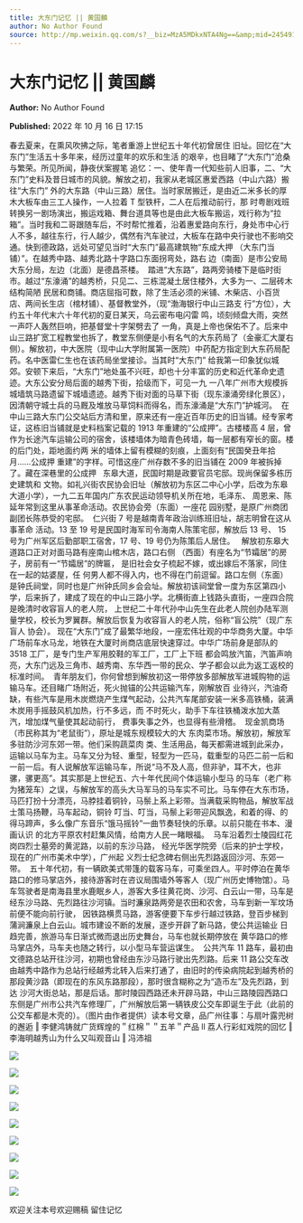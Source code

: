 ```yaml
---
title: 大东门记忆 || 黄国麟
author: No Author Found
source: http://mp.weixin.qq.com/s?__biz=MzA5MDkxNTA4Ng==&amp;mid=2454912741&amp;idx=1&amp;sn=484b95a4348f9c2a7124a2d10e2ae715&amp;chksm=87a23684b0d5bf92a6241eb859c4167c86e8f58d8cb07a838b4e20a5481f3a39d21d079f1ca9#rd
---
```


# 大东门记忆 || 黄国麟

**Author:** No Author Found

**Published:** 2022 年 10 月 16 日 17:15

春去夏来，在熏风吹拂之际，笔者重游上世纪五十年代初曾居住 旧址。回忆在“大东门”生活五十多年来，经历过童年的欢乐和生活 的艰辛，也目睹了“大东门”沧桑与繁荣。所见所闻，静夜伏案握笔 追忆：一、使年青一代知些前人旧事，二、“大东门”史料及昔日城市的风貌。解放之初，我家从老城区惠爱西路（中山六路）搬往“大东门” 外的大东路（中山三路）居住。当时家居搬迁，是由近二米多长的厚木大板车由三工人操作，一人拉着 T 型铁杆，二人在后推动前行，那 时粤剧戏班转换另一剧场演出，搬运戏箱、舞台道具等也是由此大板车搬运，戏行称为“拉箱”。当时我和二哥跟随车后，不时帮忙推着，沿着惠爱路向东行，身处市中心行人不多，越往东行，行人越少，偶然有汽车驶过，大板车在路中央行驶也不影响交通。快到德政路，远处可望见当时“大东门”最高建筑物“东成大押 （大东门当铺）”。在越秀中路、越秀北路十字路口东面拐弯处，路右 边（南面）是市公安局大东分局，左边（北面）是德昌茶楼。  踏进“大东路”，路两旁骑楼下是临时街市。越过“东濠涌”的越秀桥，只见二、三栋混凝土居住楼外，大多为一、二层砖木结构简陋 民居和商铺。商店屈指可数，除了生活必须的米铺、木柴店、小百货 店、两间长生店（棺材铺）、基督教堂外，（现“渤海银行中山三路支 行”方位），大约五十年代末六十年代初的夏日某天，乌云密布电闪雷 鸣，顷刻倾盘大雨，突然一声吓人轰然巨响，把基督堂十字架劈去了 一角，真是上帝也保佑不了。后来中山三路扩宽工程教堂也拆了，教堂东侧便是小有名气的大东药局了（金豪汇大厦右侧）。解放初，中大医院（现中山大学附属第一医院）中药配方指定到大东药局配药。名中医雷仁生也在该药局坐堂接诊。当其时“大东门” 给我第一印象犹似城郊。安顿下来后，“大东门”地处虽不兴旺，却也十分丰富的历史和近代革命史遗迹。大东公安分局后面的越秀下街，拾级而下，可见一九 一八年广州市大规模拆城墙筑马路遗留下城墙遗迹。越秀下街对面的马草下街（现东濠涌旁绿化景区），因清朝守城士兵的马厩及堆放马草饲料而得名，而东濠涌是“大东门”护城河。  在中山三路大东门公交站后方清和里，原来还有一座近百年历史的旧当铺。经专家考证，这栋旧当铺就是史料档案记载的 1913 年重建的“公成押”。古楼楼高 4 层，曾作为长途汽车运输公司的宿舍，该楼墙体为暗青色砖墙，每一层都有窄长的窗。楼的后门处，距地面约两 米的墙体上留有模糊的刻痕，上面刻有“民国癸丑年拾月……公成押 重建”的字样。可惜这座广州存数不多的旧当铺在 2009 年被拆掉了。藏在深巷里的公成押   东皋大道，民国时期是政要官员宅邸。现尚保留多栋历史建筑和 文物。如礼兴街农民协会旧址（解放初为东区二中心小学，后改为东皋大道小学），一九二五年国内广东农民运动领导机关所在地，毛泽东、 周恩来、陈延年常到这里从事革命活动。农民协会旁（东面）一座花 园别墅，是原广州商团副团长陈恭受的宅邸。  仁兴街 7 号是越南青年政治训练班旧址，胡志明曾在这从事革命 活动。13 至 19 号是民国时海军司令海南人陈策宅邸，解放后 13 号、 15 号为广州军区后勤部职工宿舍，17 号、19 号仍为陈策后人居住。   解放初东皋大道路口正对对面马路有座南山棺木店，路口右侧 （西面）有座名为“节孀居”的房子，房前有一“节孀居”的牌匾， 是旧社会女子梳起不嫁，或出嫁后不落家，同住在一起的姑婆屋，任 何男人都不得入内，也不得在门前逗留。路口左侧（东面）是钟氏祠堂，同时也是广州钟氏同乡会会址。解放初该祠堂曾一度为东区第四小学，后来拆了，建成了现在的中山三路小学。北横街直上钱路头直街，一座四合院是晚清时收容盲人的老人院， 上世纪二十年代孙中山先生在此老人院创办陆军测量学校，校长为罗翼群。解放后恢复为收容盲人的老人院，俗称“盲公院”（现广东盲人 协会）。 现在“大东门”成了最繁华地段，一座宏伟壮观的中华商务大厦。中华广场前车水马龙，地铁在大厦时尚商店底层快速穿过。中华广场前身是部队的 3518 工厂，是专门生产军用胶鞋的军工厂，工厂上下班 都会鸣放汽笛，汽笛声响亮，大东门远及三角市、越秀南、东华西一带的民众、学子都会以此为返工返校的标准时间。  青年朋友们，你何曾想到解放初这一带停放多部解放军进城购物的运输马车。还目睹广场附近，死火抛锚的公共运输汽车，刚解放百 业待兴，汽油奇缺，有些汽车是用木炭燃烧产生煤气起动，公共汽车尾部安装一米多高铁桶，装满木炭用手摇鼓风机加热，行不多远，而 不时死火，助手下车往铁桶泼水加大蒸汽，增加煤气量使其起动前行， 费事失事之外，也显得有些滑稽。  现金凯商场（市民称其为“老鼠街”），原址是城东规模较大的大 东肉菜市场。解放初，解放军多驻防沙河东郊一带。他们采购蔬菜肉 类、生活用品，每天都需进城到此采办，运输以马车为主。马车又分为轻、重型，轻型为一匹马，载重型的马匹二前一后和一前一后。有人说解放军运输马车，所说“马不及人高，但非驴，耳不大，也非骡，骡更高”。其实那是上世纪五、六十年代民间个体运输小型马 的马车（老广称为猪笼车）之误，与解放军的高头大马军马的马车实不可比。马车停在大东市场，马匹打扮十分漂亮，马脖挂着铜铃，马鬃上系上彩带。当满载采购物品，解放军战士策马扬鞭，马车起动，铜铃 叮当、叮当，马鬃上彩带迎风飘逸，和着的得、的得马蹄声，多么像广东音乐“饿马摇铃”一曲节奏轻快的乐章。以前只能在书本、漫画认识 的北方平原农村赶集风情，给南方人民一睹眼福。  马车沿着烈士陵园红花岗四烈士墓旁的黄泥路，以前的东沙马路， 经光华医学院旁（后来的护士学校，现在的广州市美术中学），广州起 义烈士纪念碑右侧出先烈路返回沙河、东郊一带。  五十年代初，有一辆欧美式带篷的载客马车，可乘坐四人。平时停泊在黄华路口的修马掌店外，接待游客时在咨议局围墙外等客人（现广州历史博物馆）。马车驾驶者是南海县里水鹿眠乡人，游客大多往黄花岗、沙河、白云山一带，马车是经东沙马路、先烈路往沙河镇。当时濂泉路两旁是农田和农舍，马车到新一军坟场前便不能向前行驶， 因铁路横贯马路，游客便要下车步行越过铁路，登百步梯到蒲涧濂泉上白云山。城市建设不断的发展，逐步开辟了新马路，使公共运输业 日趋完善，旅游马车日渐式微而退出历史舞台，马车也就长期停放在 黄华路口的修马掌店外，马车夫也随之转行，以小型马车营运谋生。  公共汽车 11 路车，最初由文德路总站开往沙河，初期也曾经由东沙马路行驶出先烈路。后来 11 路公交车改由越秀中路作为总站行经越秀北转入后来打通了，由旧时的传染病院起到越秀桥的那段黄沙路（即现在的东风东路那段），那时很含糊称之为“造币左”及先烈路，到达 沙河大街总站，那是后话。那时陵园西路还未开辟马路，中山三路陵园西路口东侧是广州市公共汽车修理厂，广州解放后第一辆铁皮公交车即诞生于此（此前的公交车都是木壳的）。（图片由作者提供）读本号文章，品广州往事：与扇叶露兜树的邂逅 ‖ 李健鸿铸就广货辉煌的＂红棉＂＂五羊＂产品 ll 荔人行彩虹戏院的回忆 ‖ 李海明越秀山为什么又叫观音山 ‖ 冯沛祖

![](https://mmbiz.qpic.cn/mmbiz_jpg/PJWG74pLsMbNdTxuZFxO8O6MnsSA05p6O9MYSMMKRHiaialR5FenZ5bwZKnaXMArTfAvibYQrpa38yQGJ6icBdQfGA/640)

![](https://mmbiz.qpic.cn/mmbiz_jpg/PJWG74pLsMbNdTxuZFxO8O6MnsSA05p6AhKjJmclicicRia49gpCibhG8773rEJk7FLkqMFNGYh5A60LGGI5LyZbJg/640)

![](https://mmbiz.qpic.cn/mmbiz_jpg/PJWG74pLsMbNdTxuZFxO8O6MnsSA05p6zqLttA44yHLF1OHtA9IQ7DsAjo5XQxau6FZ8xTKQ6icl4bS96SoSh5Q/640)

![](https://mmbiz.qpic.cn/mmbiz_jpg/PJWG74pLsMbNdTxuZFxO8O6MnsSA05p6XmNUwFQFttwuYjsvMKibKkk8DTSxbVKxp5MSF91qkYicAGAcJe4HcQpw/640)

![](https://mmbiz.qpic.cn/mmbiz_jpg/PJWG74pLsMbNdTxuZFxO8O6MnsSA05p6rhAbTMwuia9Fmp28EricH0ZEibfWucIBNEdskJ4I0aa2Bia5TuZibS6CCIg/640)

![](https://mmbiz.qpic.cn/mmbiz_jpg/PJWG74pLsMbNdTxuZFxO8O6MnsSA05p6tSIM7ybBBpmTsr4aITibRf82b3qzrx4uy73y2ONA1t4oc35NibmnUg3Q/640)

![](https://mmbiz.qpic.cn/mmbiz_jpg/PJWG74pLsMbNdTxuZFxO8O6MnsSA05p6xtw4oGuVpib3tXdRtibZiaOSNDuQUqVOufbrZMkBkzBOibD3Uh0zicdibibOQ/640)

![](https://mmbiz.qpic.cn/mmbiz_jpg/PJWG74pLsMbNdTxuZFxO8O6MnsSA05p66h7GLCDwXWOnDdKWwia5k9RrlEY7tbHjMPEibNrruS8O5EfA0JC72hYA/640)

![](https://mmbiz.qpic.cn/mmbiz_jpg/PJWG74pLsMbNdTxuZFxO8O6MnsSA05p6QhUya655bgpzgkiatjS23VBGcnTWCq0pqyhbWEKhP7HkcTu5mmubxsA/640)

欢迎关注本号欢迎赐稿 留住记忆
